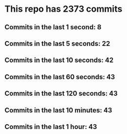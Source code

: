 # This repo has 2373 commits

## Commits in the last 1 second: 8
## Commits in the last 5 seconds: 22
## Commits in the last 10 seconds: 42
## Commits in the last 60 seconds: 43
## Commits in the last 120 seconds: 43
## Commits in the last 10 minutes: 43
## Commits in the last 1 hour: 43

